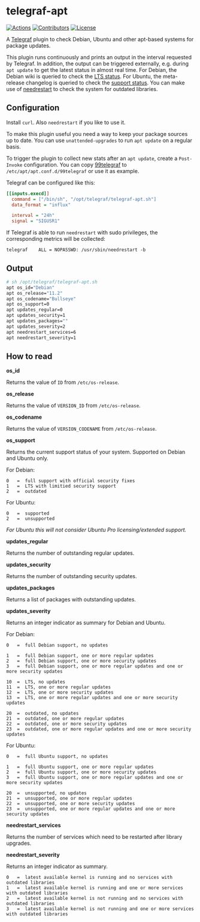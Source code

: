 # telegraf-apt

[![Actions](https://github.com/x70b1/telegraf-apt/actions/workflows/shellcheck.yml/badge.svg)](https://github.com/x70b1/telegraf-apt/actions)
[![Contributors](https://img.shields.io/github/contributors/x70b1/telegraf-apt.svg)](https://github.com/x70b1/telegraf-apt/graphs/contributors)
[![License](https://img.shields.io/github/license/x70b1/telegraf-apt.svg)](https://github.com/x70b1/telegraf-apt/blob/master/LICENSE)

A [Telegraf](https://github.com/influxdata/telegraf) plugin to check Debian, Ubuntu and other apt-based systems for package updates.

This plugin runs continuously and prints an output in the interval requested by Telegraf.
In addition, the output can be triggered externally, e.g. during `apt update` to get the latest status in almost real time.
For Debian, the Debian wiki is queried to check the [LTS status](https://wiki.debian.org/LTS). For Ubuntu, the meta-release changelog is queried to check the [support status](https://changelogs.ubuntu.com/meta-release).
You can make use of [needrestart](https://github.com/liske/needrestart) to check the system for outdated libraries.


## Configuration

Install `curl`. Also `needrestart` if you like to use it.

To make this plugin useful you need a way to keep your package sources up to date.
You can use `unattended-upgrades` to run `apt update` on a regular basis.

To trigger the plugin to collect new stats after an `apt update`, create a `Post-Invoke` configuration.
You can copy [99telegraf](99telegraf) to `/etc/apt/apt.conf.d/99telegraf` or use it as example.

Telegraf can be configured like this:

```ini
[[inputs.execd]]
  command = ["/bin/sh", "/opt/telegraf/telegraf-apt.sh"]
  data_format = "influx"

  interval = "24h"
  signal = "SIGUSR1"
```

If Telegraf is able to run `needrestart` with sudo privileges, the corresponding metrics will be collected:

```
telegraf    ALL = NOPASSWD: /usr/sbin/needrestart -b
```


## Output

```sh
# sh /opt/telegraf/telegraf-apt.sh
apt os_id="Debian"
apt os_release="11.2"
apt os_codename="Bullseye"
apt os_support=0
apt updates_regular=0
apt updates_security=1
apt updates_packages=""
apt updates_severity=2
apt needrestart_services=6
apt needrestart_severity=1
```

## How to read

**os_id**

Returns the value of `ID` from `/etc/os-release`.


**os_release**

Returns the value of `VERSION_ID` from `/etc/os-release`.


**os_codename**

Returns the value of `VERSION_CODENAME` from `/etc/os-release`.


**os_support**

Returns the current support status of your system. Supported on Debian and Ubuntu only.

For Debian:

```
0   =  full support with official security fixes
1   =  LTS with limitied security support
2   =  outdated
```

For Ubuntu:

```
0   =  supported
2   =  unsupported
```

_For Ubuntu this will not consider Ubuntu Pro licensing/extended support._


**updates_regular**

Returns the number of outstanding regular updates.


**updates_security**

Returns the number of outstanding security updates.


**updates_packages**

Returns a list of packages with outstanding updates.


**updates_severity**

Returns an integer indicator as summary for Debian and Ubuntu.

For Debian:

```
0   =  full Debian support, no updates

1   =  full Debian support, one or more regular updates
2   =  full Debian support, one or more security updates
3   =  full Debian support, one or more regular updates and one or more security updates

10  =  LTS, no updates
11  =  LTS, one or more regular updates
12  =  LTS, one or more security updates
13  =  LTS, one or more regular updates and one or more security updates

20  =  outdated, no updates
21  =  outdated, one or more regular updates
22  =  outdated, one or more security updates
23  =  outdated, one or more regular updates and one or more security updates
```

For Ubuntu:

```
0   =  full Ubuntu support, no updates

1   =  full Ubuntu support, one or more regular updates
2   =  full Ubuntu support, one or more security updates
3   =  full Ubuntu support, one or more regular updates and one or more security updates

20  =  unsupported, no updates
21  =  unsupported, one or more regular updates
22  =  unsupported, one or more security updates
23  =  unsupported, one or more regular updates and one or more security updates
```

**needrestart_services**

Returns the number of services which need to be restarted after library upgrades.


**needrestart_severity**

Returns an integer indicator as summary.

```
0   =  latest available kernel is running and no services with outdated libraries
1   =  latest available kernel is running and one or more services with outdated libraries
2   =  latest available kernel is not running and no services with outdated libraries
3   =  latest available kernel is not running and one or more services with outdated libraries
```
